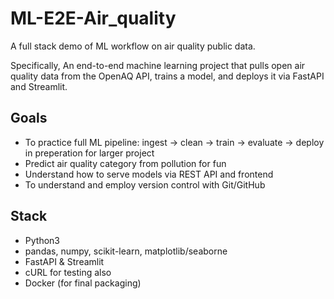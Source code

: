 # ML-E2E-Air_quality
A full stack demo of ML workflow on air quality public data. 

Specifically, An end-to-end machine learning project that pulls open air quality data from the OpenAQ API, trains a model, and deploys it via FastAPI and Streamlit.

## Goals
- To practice full ML pipeline: ingest → clean → train → evaluate → deploy in preperation for larger project
- Predict air quality category from pollution for fun
- Understand how to serve models via REST API and frontend
- To understand and employ version control with Git/GitHub

## Stack
- Python3
- pandas, numpy, scikit-learn, matplotlib/seaborne
- FastAPI & Streamlit
- cURL for testing also
- Docker (for final packaging)
